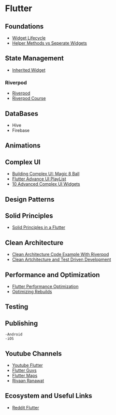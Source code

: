 # Flutter

## Foundations
  - [Widget Lifecycle](https://www.dhiwise.com/post/unveiling-the-flutter-widget-lifecycle)
  - [Helper Methods vs Seperate Widgets](https://medium.com/flutter-community/widget-refactoring-in-flutter-helper-methods-vs-separate-widgets-fd0b09c49bc5)


## State Management    
  - [Inherited Widget](https://medium.com/@CavinMac/inherited-widgets-in-depth-413794c3b3d9)
  ### Riverpod
  - [Riverpod](https://riverpod.dev/)
  - [Riverpod Course ](https://www.youtube.com/watch?v=vBhQx2qDtGQ)


## DataBases
  - Hive
  - Firebase
 
## Animations

## Complex UI
  - [Building Complex UI: Magic 8 Ball](https://www.kodeco.com/22379941-building-complex-ui-in-flutter-magic-8-ball)
  - [Flutter Advance UI PlayList](https://www.youtube.com/playlist?list=PLU6Jd5r98RCkR0_QB-IwedqsgqclmrOrF)
  - [10 Advanced Complex UI Widgets](https://medium.com/nerd-for-tech/10-advanced-flutter-widgets-for-building-complex-user-interfaces-dd15bff7b953)

## Design Patterns


## Solid Principles
- [Solid Principles in a Flutter](https://medium.com/nerd-for-tech/solid-principles-in-a-flutter-32eaf7218476)

## Clean Architecture
- [Clean Architecture Code Example With Riverpod](https://github.com/Uuttssaavv/flutter-clean-architecture-riverpod)
- [Clean Artchitecture and Test Driven Development](https://betterprogramming.pub/flutter-clean-architecture-test-driven-development-practical-guide-445f388e8604)

## Performance and Optimization
  - [Flutter Performance Optimization](https://medium.com/@chetan.akarte/explain-techniques-for-optimizing-performance-in-flutter-applications-5e81d8bfd417)
  - [Optimizing Rebuilds](https://www.superformula.com/articles/optimizing-rebuilds-with-flutter/)

## Testing

## Publishing
    -Android
    -iOS

## Youtube Channels
  - [Youtube Flutter](https://www.youtube.com/@flutter)
  - [Flutter Guys](https://www.youtube.com/@FlutterGuys)
  - [Flutter Maps](https://www.youtube.com/@FlutterMapp)
  - [Rivaan Ranawat](https://www.youtube.com/@RivaanRanawat)

## Ecosystem and Useful Links
  - [Reddit Flutter](https://www.reddit.com/r/FlutterDev/)







